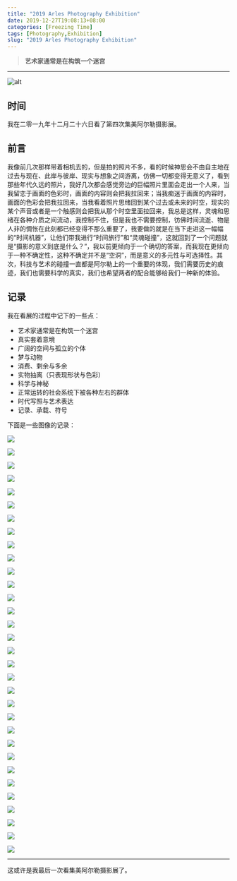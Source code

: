 ```yaml
---
title: "2019 Arles Photography Exhibition"
date: 2019-12-27T19:08:13+08:00
categories: [Freezing Time]
tags: [Photography,Exhibition]
slug: "2019 Arles Photography Exhibition"
---
```


> **艺术家通常是在构筑一个迷宫**

<!--more-->

---

![alt](https://dawnblog-1300625500.cos.ap-guangzhou.myqcloud.com/images/微信图片_20191227205220.jpg "2019集美阿尔勒摄影展海报")

## 时间

我在二零一九年十二月二十六日看了第四次集美阿尔勒摄影展。

## 前言

我像前几次那样带着相机去的，但是拍的照片不多，看的时候神思会不由自主地在过去与现在、此岸与彼岸、现实与想象之间游离，仿佛一切都变得无意义了，看到那些年代久远的照片，我好几次都会感觉旁边的巨幅照片里面会走出一个人来，当我留恋于画面的色彩时，画面的内容则会把我拉回来；当我痴迷于画面的内容时，画面的色彩会把我拉回来，当我看着照片思绪回到某个过去或未来的时空，现实的某个声音或者是一个触感则会把我从那个时空里面拉回来，我总是这样，灵魂和思绪在各种介质之间流动，我控制不住，但是我也不需要控制，彷佛时间流逝、物是人非的惆怅在此刻都已经变得不那么重要了，我要做的就是在当下走进这一幅幅的“时间机器”，让他们带我进行“时间旅行”和“灵魂碰撞”，这就回到了一个问题就是“摄影的意义到底是什么？”，我以前更倾向于一个确切的答案，而我现在更倾向于一种不确定性，这种不确定并不是“空洞”，而是意义的多元性与可选择性。其次，科技与艺术的碰撞一直都是阿尔勒上的一个重要的体现，我们需要历史的痕迹，我们也需要科学的真实，我们也希望两者的配合能够给我们一种新的体验。

## 记录

我在看展的过程中记下的一些点：

- 艺术家通常是在构筑一个迷宫
- 真实套着意境
- 广阔的空间与孤立的个体
- 梦与动物
- 消费、剩余与多余
- 实物抽离（只表现形状与色彩）
- 科学与神秘
- 正常运转的社会系统下被各种左右的群体
- 时代写照与艺术表达
- 记录、承载、符号

下面是一些图像的记录：

![](https://dawnblog-1300625500.cos.ap-guangzhou.myqcloud.com/images/2019.12.27-01.jpg)

![](https://dawnblog-1300625500.cos.ap-guangzhou.myqcloud.com/images/2019.12.27-06.jpg)

![](https://dawnblog-1300625500.cos.ap-guangzhou.myqcloud.com/images/2019.12.27-05.jpg)

![](https://dawnblog-1300625500.cos.ap-guangzhou.myqcloud.com/images/2019.12.27-04.jpg)

![](https://dawnblog-1300625500.cos.ap-guangzhou.myqcloud.com/images/2019.12.27-07.jpg)

![](https://dawnblog-1300625500.cos.ap-guangzhou.myqcloud.com/images/2019.12.27-03.jpg)

![](https://dawnblog-1300625500.cos.ap-guangzhou.myqcloud.com/images/2019.12.27-10.jpg)

![](https://dawnblog-1300625500.cos.ap-guangzhou.myqcloud.com/images/2019.12.27-14.jpg)

![](https://dawnblog-1300625500.cos.ap-guangzhou.myqcloud.com/images/2019.12.27-13.jpg)

![](https://dawnblog-1300625500.cos.ap-guangzhou.myqcloud.com/images/2019.12.27-17.jpg)

![](https://dawnblog-1300625500.cos.ap-guangzhou.myqcloud.com/images/2019.12.27-15.jpg)

![](https://dawnblog-1300625500.cos.ap-guangzhou.myqcloud.com/images/2019.12.27-11.jpg)

![](https://dawnblog-1300625500.cos.ap-guangzhou.myqcloud.com/images/2019.12.27-18.jpg)

![](https://dawnblog-1300625500.cos.ap-guangzhou.myqcloud.com/images/2019.12.27-20.jpg)

![](https://dawnblog-1300625500.cos.ap-guangzhou.myqcloud.com/images/2019.12.27-12.jpg)

![](https://dawnblog-1300625500.cos.ap-guangzhou.myqcloud.com/images/2019.12.27-16.jpg)

![](https://dawnblog-1300625500.cos.ap-guangzhou.myqcloud.com/images/2019.12.27-19.jpg)

![](https://dawnblog-1300625500.cos.ap-guangzhou.myqcloud.com/images/2019.12.27-25.jpg)

![](https://dawnblog-1300625500.cos.ap-guangzhou.myqcloud.com/images/2019.12.27-27.jpg)

![](https://dawnblog-1300625500.cos.ap-guangzhou.myqcloud.com/images/2019.12.27-23.jpg)

![](https://dawnblog-1300625500.cos.ap-guangzhou.myqcloud.com/images/2019.12.27-24.jpg)

![](https://dawnblog-1300625500.cos.ap-guangzhou.myqcloud.com/images/2019.12.27-26.jpg)

![](https://dawnblog-1300625500.cos.ap-guangzhou.myqcloud.com/images/2019.12.27-30.jpg)

![](https://dawnblog-1300625500.cos.ap-guangzhou.myqcloud.com/images/2019.12.27-22.jpg)

![](https://dawnblog-1300625500.cos.ap-guangzhou.myqcloud.com/images/2019.12.27-21.jpg)

![](https://dawnblog-1300625500.cos.ap-guangzhou.myqcloud.com/images/2019.12.27-31.jpg)

![](https://dawnblog-1300625500.cos.ap-guangzhou.myqcloud.com/images/2019.12.27-33.jpg)

![](https://dawnblog-1300625500.cos.ap-guangzhou.myqcloud.com/images/2019.12.27-28.jpg)

![](https://dawnblog-1300625500.cos.ap-guangzhou.myqcloud.com/images/2019.12.27-32.jpg)

![](https://dawnblog-1300625500.cos.ap-guangzhou.myqcloud.com/images/2019.12.27-29.jpg)

![](https://dawnblog-1300625500.cos.ap-guangzhou.myqcloud.com/images/2019.12.27-08.jpg)

![](https://dawnblog-1300625500.cos.ap-guangzhou.myqcloud.com/images/2019.12.27-09.jpg)

---

这或许是我最后一次看集美阿尔勒摄影展了。